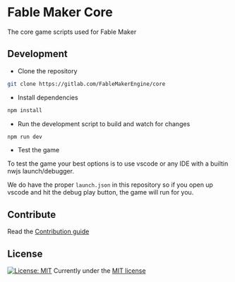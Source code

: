 # Fable Maker Core

The core game scripts used for Fable Maker

## Development

- Clone the repository
  
```sh
git clone https://gitlab.com/FableMakerEngine/core
```

- Install dependencies

```sh
npm install
```

- Run the development script to build and watch for changes

```sh
npm run dev
```

- Test the game

To test the game your best options is to use vscode or any IDE with a builtin nwjs launch/debugger.

We do have the proper `launch.json` in this repository so if you open up vscode and hit the debug play button, the game will run for you.

## Contribute
Read the [Contribution guide](./CONTRIBUTING.md)

## License
[![License: MIT](https://img.shields.io/badge/License-MIT-yellow.svg)](https://opensource.org/licenses/MIT)
Currently under the [MIT license](./LICENSE)
